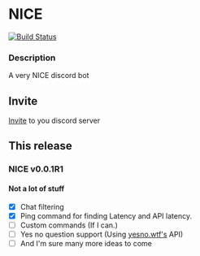 # NICE
[![Build Status](https://travis-ci.org/the349/NICE.svg?branch=master)](https://travis-ci.org/the349/NICE)
### Description
A very NICE discord bot

## Invite
[Invite](https://discordapp.com/oauth2/authorize?&client_id=462729897299673089&scope=bot&permissions=470019135) to you discord server

## This release
### NICE v0.0.1R1
#### Not a lot of stuff
- [x] Chat filtering
- [x] Ping command for finding Latency and API latency.
- [ ] Custom commands (If I can.)
- [ ] Yes no question support (Using [yesno.wtf's](https://yesno.wtf) API)
- [ ] And I'm sure many more ideas to come
